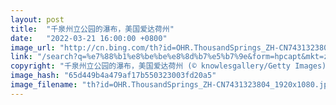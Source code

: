 ```yaml
---
layout: post
title:  "千泉州立公园的瀑布，美国爱达荷州"
date:   "2022-03-21 16:00:00 +0800"
image_url: "http://cn.bing.com/th?id=OHR.ThousandSprings_ZH-CN7431323804_1920x1080.jpg&rf=LaDigue_1920x1080.jpg&pid=hp"
link: "/search?q=%e7%88%b1%e8%be%be%e8%8d%b7%e5%b7%9e&form=hpcapt&mkt=zh-cn"
copyright: "千泉州立公园的瀑布，美国爱达荷州 (© knowlesgallery/Getty Images)"
image_hash: "65d449b4a479af17b550323003fd20a5"
image_filename: "th?id=OHR.ThousandSprings_ZH-CN7431323804_1920x1080.jpg&rf=LaDigue_1920x1080.jpg&pid=hp"
---
```

